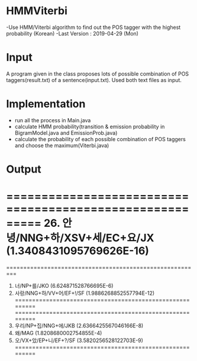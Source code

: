 # HMMViterbi
-Use HMM/Viterbi algorithm to find out the POS tagger with the highest probability (Korean)
-Last Version : 2019-04-29 (Mon)

# Input
A program given in the class proposes lots of possible combination of POS taggers(result.txt) of a sentence(input.txt).
Used both text files as input.

# Implementation
- run all the process in Main.java
- calculate HMM probability(transition & emission probability in BigramModel.java and EmissionProb.java)
- calculate the probability of each possible combination of POS taggers and choose the maximum(Viterbi.java)

# Output


=========================================================
26. 안녕/NNG+하/XSV+세/EC+요/JX (1.3408431095769626E-16)
=========================================================
=========================================================
 1. 너/NP+를/JKO (6.624871528766695E-6)
 2. 사랑/NNG+하/VV+어/EF+!/SF (1.9886268852557794E-12)
=========================================================
=========================================================
 1. 우리/NP+집/NNG+에/JKB (2.6366425567046166E-8)
 1. 왜/MAG (1.8208680002754855E-4)
 5. 오/VX+았/EP+니/EF+?/SF (3.5820256528122703E-9)
=========================================================
